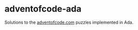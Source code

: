 # adventofcode-ada
Solutions to the [adventofcode.com](http://adventofcode.com) puzzles implemented in Ada.
